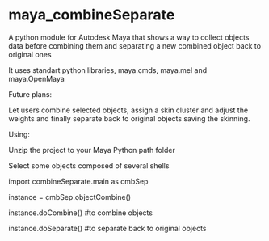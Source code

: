 # maya_combineSeparate

A python module for Autodesk Maya that shows a way to collect objects data before combining them and separating a new combined object back to original ones

It uses standart python libraries, maya.cmds, maya.mel and maya.OpenMaya

Future plans:

Let users combine selected objects, assign a skin cluster and adjust the weights and finally separate back to original objects saving the skinning.
 
 
 
Using:

Unzip the project to your Maya Python path folder

Select some objects composed of several shells
 
import combineSeparate.main as cmbSep

instance = cmbSep.objectCombine()
 
instance.doCombine() #to combine objects

instance.doSeparate() #to separate back to original objects
 
 
